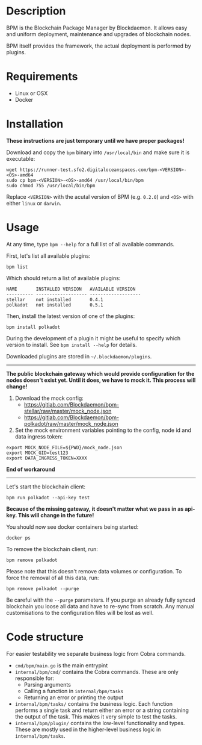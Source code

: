 # Description

BPM is the Blockchain Package Manager by Blockdaemon. It allows easy and uniform deployment, maintenance and upgrades of blockchain nodes.

BPM itself provides the framework, the actual deployment is performed by plugins.

# Requirements

- Linux or OSX
- Docker

# Installation

**These instructions are just temporary until we have proper packages!**

Download and copy the `bpm` binary into `/usr/local/bin` and make sure it is executable:

	wget https://runner-test.sfo2.digitaloceanspaces.com/bpm-<VERSION>-<OS>-amd64
	sudo cp bpm-<VERSION>-<OS>-amd64 /usr/local/bin/bpm
	sudo chmod 755 /usr/local/bin/bpm

Replace `<VERSION>` with the acutal version of BPM (e.g. `0.2.0`) and `<OS>` with either `linux` or `darwin`.

# Usage

At any time, type `bpm --help` for a full list of all available commands.

First, let's list all available plugins:

	bpm list

Which should return a list of available plugins:

    NAME       INSTALLED VERSION   AVAILABLE VERSION
    ---------- ------------------- -------------------
    stellar    not installed       0.4.1
    polkadot   not installed       0.5.1

Then, install the latest version of one of the plugins:

	bpm install polkadot

During the development of a plugin it might be useful to specify which version to install. See `bpm install --help` for details.

Downloaded plugins are stored in `~/.blockdaemon/plugins`.

----

**The public blockchain gateway which would provide configuration for the nodes doesn't exist yet. Until it does, we have to mock it. This process will change!**

1. Download the mock config:
	- https://gitlab.com/Blockdaemon/bpm-stellar/raw/master/mock_node.json
	- https://gitlab.com/Blockdaemon/bpm-polkadot/raw/master/mock_node.json
2. Set the mock environment variables pointing to the config, node id and data ingress token:
```
export MOCK_NODE_FILE=${PWD}/mock_node.json
export MOCK_GID=test123
export DATA_INGRESS_TOKEN=XXXX
```

**End of workaround**

----

Let's start the blockchain client:

	bpm run polkadot --api-key test

**Because of the missing gateway, it doesn't matter what we pass in as api-key. This will change in the future!**

You should now see docker containers being started:

    docker ps

To remove the blockchain client, run:

	bpm remove polkadot

Please note that this doesn't remove data volumes or configuration. To force the removal of all this data, run:

	bpm remove polkadot --purge

Be careful with the `--purge` parameters. If you purge an already fully synced blockchain you loose all data and have to re-sync from scratch. Any manual customisations to the configuration files will be lost as well.

# Code structure

For easier testability we separate business logic from Cobra commands.

- `cmd/bpm/main.go` is the main entrypint
- `internal/bpm/cmd/` contains the Cobra commands. These are only responsible for:
	- Parsing arguments
	- Calling a function in `internal/bpm/tasks`
	- Returning an error or printing the output
- `internal/bpm/tasks/` contains the business logic. Each function performs a single task and return either an error or a string containing the output of the task. This makes it very simple to test the tasks.
- `internal/bpm/plugin/` contains the low-level functionality and types. These are mostly used in the higher-level business logic in `internal/bpm/tasks`.
